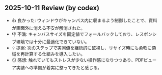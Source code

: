 ## 2025-10-11 Review (by codex)
- 👍 良かった: ウィンドウがキャンバス内に収まるよう制御したことで、資料が画面外に消える不安が解消された。
- 👎 不満: キャンバスサイズを固定値でフォールバックしており、レスポンシブ環境では十分に最適化できていない。
- 💡 提案: 次のステップで実測値を継続的に監視し、リサイズ時にも柔軟に領域を再計算する仕組みを導入したい。
- 🪞 感想: 触れていてもストレスが少ない操作感になりつつあり、PDFビューア実装への準備が着実に整ってきたと感じる。
